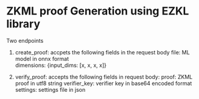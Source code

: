 # ZKML proof Generation using EZKL library
Two endpoints

1. create_proof: accpets the following fields in the request body
    file: ML model in onnx format    
    dimensions: {input_dims: [x, x, x, x]}

2. verify_proof: accepts the following fields in request body:
    proof: ZKML proof in utf8 string
    verifier_key: verifier key in base64 encoded format
    settings: settings file in json
